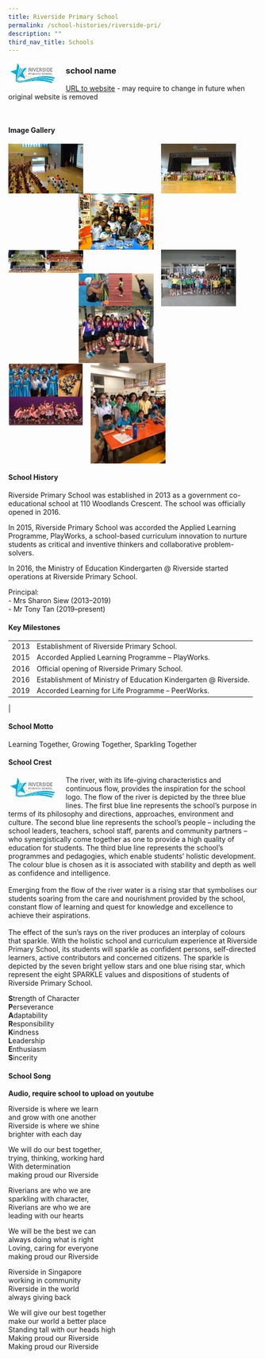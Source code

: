 ```yaml
---
title: Riverside Primary School
permalink: /school-histories/riverside-pri/
description: ""
third_nav_title: Schools
---
```

<img src="/images/rsspri1.jpg" style="width:20%;margin-right:15px;" align = "left">

### **school name**
[URL to website](https://riversidepri.moe.edu.sg/) - may require to change in future when original website is removed

<br clear="left">

#### **Image Gallery**

<p><a href="https://d1yxymztqoj7qn.amplifyapp.com/images/rsspri2.jpg">  
<img src="/images/rsspri2.jpg" style="width:30%;margin-right:15px;" align = "left">
</a></p>

<p><a href="https://d1yxymztqoj7qn.amplifyapp.com/images/rsspri4.jpg">  
<img src="/images/rsspri4.jpg" style="width:30%;margin-right:45px;" align = "right">
</a></p>

<p><a href="https://d1yxymztqoj7qn.amplifyapp.com/images/rsspri3.jpg">  
<img src="/images/rsspri3.jpg" style="width:30%;margin-right:15px;" align = "right">
</a></p>

<p><a href="https://d1yxymztqoj7qn.amplifyapp.com/images/rsspri5.jpg">  
<img src="/images/rsspri5.jpg" style="width:30%;margin-right:15px;" align = "left">
</a></p>

<p><a href="https://d1yxymztqoj7qn.amplifyapp.com/images/rsspri6.jpg">  
<img src="/images/rsspri6.jpg" style="width:30%;margin-right:45px;" align = "right">
</a></p>

<p><a href="https://d1yxymztqoj7qn.amplifyapp.com/images/rsspri7.jpg">  
<img src="/images/rsspri7.jpg" style="width:30%;margin-right:15px;" align = "right">
</a></p>

<p><a href="https://d1yxymztqoj7qn.amplifyapp.com/images/rsspri8.jpg">  
<img src="/images/rsspri8.jpg" style="width:30%;margin-right:15px;" align = "left">
</a></p>

<p><a href="https://d1yxymztqoj7qn.amplifyapp.com/images/rsspri9.jpg">  
<img src="/images/rsspri9.jpg" style="width:30%;margin-right:15px;" align = "left">
</a></p>

<br clear="left">

#### **School History**
Riverside Primary School was established in 2013 as a government co-educational school at 110 Woodlands Crescent. The school was officially opened in 2016.

In 2015, Riverside Primary School was accorded the Applied Learning Programme, PlayWorks, a school-based curriculum innovation to nurture students as critical and inventive thinkers and collaborative problem-solvers.

In 2016, the Ministry of Education Kindergarten @ Riverside started operations at Riverside Primary School.  

Principal:<br>
\- Mrs Sharon Siew (2013–2019)<br>
\- Mr Tony Tan (2019–present)

#### **Key Milestones**

|  |  |
|:---:|---|
| 2013 | Establishment of Riverside Primary School. |
| 2015 | Accorded Applied Learning Programme – PlayWorks. |
| 2016 | Official opening of Riverside Primary School. |
| 2016 | Establishment of Ministry of Education Kindergarten @ Riverside. |
| 2019 | Accorded Learning for Life Programme – PeerWorks. |
|

#### **School Motto**
Learning Together, Growing Together, Sparkling Together

#### **School Crest**
<img src="/images/rsspri1.jpg" style="width:20%;margin-right:15px;" align = "left">

The river, with its life-giving characteristics and continuous flow, provides the inspiration for the school logo. The flow of the river is depicted by the three blue lines. The first blue line represents the school’s purpose in terms of its philosophy and directions, approaches, environment and culture. The second blue line represents the school’s people – including the school leaders, teachers, school staff, parents and community partners – who synergistically come together as one to provide a high quality of education for students. The third blue line represents the school’s programmes and pedagogies, which enable students’ holistic development. The colour blue is chosen as it is associated with stability and depth as well as confidence and intelligence.  
   
Emerging from the flow of the river water is a rising star that symbolises our students soaring from the care and nourishment provided by the school, constant flow of learning and quest for knowledge and excellence to achieve their aspirations.  
   
The effect of the sun’s rays on the river produces an interplay of colours that sparkle. With the holistic school and curriculum experience at Riverside Primary School, its students will sparkle as confident persons, self-directed learners, active contributors and concerned citizens. The sparkle is depicted by the seven bright yellow stars and one blue rising star, which represent the eight SPARKLE values and dispositions of students of Riverside Primary School.

**S**trength of Character<br>
**P**erseverance<br>
**A**daptability<br>
**R**esponsibility<br>
**K**indness<br>
**L**eadership<br>
**E**nthusiasm<br>
**S**incerity

#### **School Song**
**Audio, require school to upload on youtube**

Riverside is where we learn<br>
and grow with one another<br>
Riverside is where we shine<br>
brighter with each day

We will do our best together,<br>
trying, thinking, working hard<br>
With determination<br>
making proud our Riverside

Riverians are who we are<br>
sparkling with character,<br>
Riverians are who we are<br>
leading with our hearts

We will be the best we can<br>
always doing what is right<br>
Loving, caring for everyone<br>
making proud our Riverside

Riverside in Singapore<br>
working in community<br>
Riverside in the world<br>
always giving back

We will give our best together<br>
make our world a better place<br>
Standing tall with our heads high<br>
Making proud our Riverside<br>
Making proud our Riverside